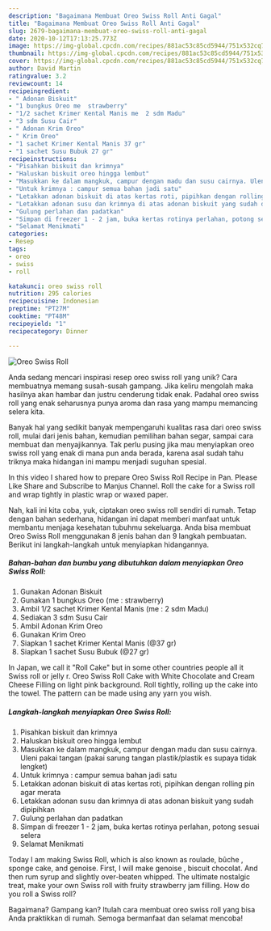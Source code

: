 ```yaml
---
description: "Bagaimana Membuat Oreo Swiss Roll Anti Gagal"
title: "Bagaimana Membuat Oreo Swiss Roll Anti Gagal"
slug: 2679-bagaimana-membuat-oreo-swiss-roll-anti-gagal
date: 2020-10-12T17:13:25.773Z
image: https://img-global.cpcdn.com/recipes/881ac53c85cd5944/751x532cq70/oreo-swiss-roll-foto-resep-utama.jpg
thumbnail: https://img-global.cpcdn.com/recipes/881ac53c85cd5944/751x532cq70/oreo-swiss-roll-foto-resep-utama.jpg
cover: https://img-global.cpcdn.com/recipes/881ac53c85cd5944/751x532cq70/oreo-swiss-roll-foto-resep-utama.jpg
author: David Martin
ratingvalue: 3.2
reviewcount: 14
recipeingredient:
- " Adonan Biskuit"
- "1 bungkus Oreo me  strawberry"
- "1/2 sachet Krimer Kental Manis me  2 sdm Madu"
- "3 sdm Susu Cair"
- " Adonan Krim Oreo"
- " Krim Oreo"
- "1 sachet Krimer Kental Manis 37 gr"
- "1 sachet Susu Bubuk 27 gr"
recipeinstructions:
- "Pisahkan biskuit dan krimnya"
- "Haluskan biskuit oreo hingga lembut"
- "Masukkan ke dalam mangkuk, campur dengan madu dan susu cairnya. Uleni pakai tangan (pakai sarung tangan plastik/plastik es supaya tidak lengket)"
- "Untuk krimnya : campur semua bahan jadi satu"
- "Letakkan adonan biskuit di atas kertas roti, pipihkan dengan rolling pin agar merata"
- "Letakkan adonan susu dan krimnya di atas adonan biskuit yang sudah dipipihkan"
- "Gulung perlahan dan padatkan"
- "Simpan di freezer 1 - 2 jam, buka kertas rotinya perlahan, potong sesuai selera"
- "Selamat Menikmati"
categories:
- Resep
tags:
- oreo
- swiss
- roll

katakunci: oreo swiss roll 
nutrition: 295 calories
recipecuisine: Indonesian
preptime: "PT27M"
cooktime: "PT48M"
recipeyield: "1"
recipecategory: Dinner

---
```



![Oreo Swiss Roll](https://img-global.cpcdn.com/recipes/881ac53c85cd5944/751x532cq70/oreo-swiss-roll-foto-resep-utama.jpg)

Anda sedang mencari inspirasi resep oreo swiss roll yang unik? Cara membuatnya memang susah-susah gampang. Jika keliru mengolah maka hasilnya akan hambar dan justru cenderung tidak enak. Padahal oreo swiss roll yang enak seharusnya punya aroma dan rasa yang mampu memancing selera kita.

Banyak hal yang sedikit banyak mempengaruhi kualitas rasa dari oreo swiss roll, mulai dari jenis bahan, kemudian pemilihan bahan segar, sampai cara membuat dan menyajikannya. Tak perlu pusing jika mau menyiapkan oreo swiss roll yang enak di mana pun anda berada, karena asal sudah tahu triknya maka hidangan ini mampu menjadi suguhan spesial.

In this video I shared how to prepare Oreo Swiss Roll Recipe in Pan. Please Like Share and Subscribe to Manjus Channel. Roll the cake for a Swiss roll and wrap tightly in plastic wrap or waxed paper.


Nah, kali ini kita coba, yuk, ciptakan oreo swiss roll sendiri di rumah. Tetap dengan bahan sederhana, hidangan ini dapat memberi manfaat untuk membantu menjaga kesehatan tubuhmu sekeluarga. Anda bisa membuat Oreo Swiss Roll menggunakan 8 jenis bahan dan 9 langkah pembuatan. Berikut ini langkah-langkah untuk menyiapkan hidangannya.

<!--inarticleads1-->

##### Bahan-bahan dan bumbu yang dibutuhkan dalam menyiapkan Oreo Swiss Roll:

1. Gunakan  Adonan Biskuit
1. Gunakan 1 bungkus Oreo (me : strawberry)
1. Ambil 1/2 sachet Krimer Kental Manis (me : 2 sdm Madu)
1. Sediakan 3 sdm Susu Cair
1. Ambil  Adonan Krim Oreo
1. Gunakan  Krim Oreo
1. Siapkan 1 sachet Krimer Kental Manis (@37 gr)
1. Siapkan 1 sachet Susu Bubuk (@27 gr)


In Japan, we call it &#34;Roll Cake&#34; but in some other countries people all it Swiss roll or jelly r. Oreo Swiss Roll Cake with White Chocolate and Cream Cheese Filling on light pink background. Roll tightly, rolling up the cake into the towel. The pattern can be made using any yarn you wish. 

<!--inarticleads2-->

##### Langkah-langkah menyiapkan Oreo Swiss Roll:

1. Pisahkan biskuit dan krimnya
1. Haluskan biskuit oreo hingga lembut
1. Masukkan ke dalam mangkuk, campur dengan madu dan susu cairnya. Uleni pakai tangan (pakai sarung tangan plastik/plastik es supaya tidak lengket)
1. Untuk krimnya : campur semua bahan jadi satu
1. Letakkan adonan biskuit di atas kertas roti, pipihkan dengan rolling pin agar merata
1. Letakkan adonan susu dan krimnya di atas adonan biskuit yang sudah dipipihkan
1. Gulung perlahan dan padatkan
1. Simpan di freezer 1 - 2 jam, buka kertas rotinya perlahan, potong sesuai selera
1. Selamat Menikmati


Today I am making Swiss Roll, which is also known as roulade, bûche , sponge cake, and genoise. First, I will make genoise , biscuit chocolat. And then rum syrup and slightly over-beaten whipped. The ultimate nostalgic treat, make your own Swiss roll with fruity strawberry jam filling. How do you roll a Swiss roll? 

Bagaimana? Gampang kan? Itulah cara membuat oreo swiss roll yang bisa Anda praktikkan di rumah. Semoga bermanfaat dan selamat mencoba!
